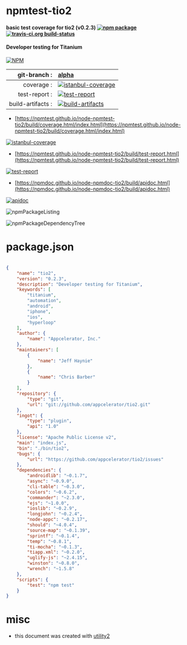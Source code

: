 # npmtest-tio2

#### basic test coverage for  tio2 (v0.2.3)  [![npm package](https://img.shields.io/npm/v/npmtest-tio2.svg?style=flat-square)](https://www.npmjs.org/package/npmtest-tio2) [![travis-ci.org build-status](https://api.travis-ci.org/npmtest/node-npmtest-tio2.svg)](https://travis-ci.org/npmtest/node-npmtest-tio2)

#### Developer testing for Titanium

[![NPM](https://nodei.co/npm/tio2.png?downloads=true&downloadRank=true&stars=true)](https://www.npmjs.com/package/tio2)

| git-branch : | [alpha](https://github.com/npmtest/node-npmtest-tio2/tree/alpha)|
|--:|:--|
| coverage : | [![istanbul-coverage](https://npmtest.github.io/node-npmtest-tio2/build/coverage.badge.svg)](https://npmtest.github.io/node-npmtest-tio2/build/coverage.html/index.html)|
| test-report : | [![test-report](https://npmtest.github.io/node-npmtest-tio2/build/test-report.badge.svg)](https://npmtest.github.io/node-npmtest-tio2/build/test-report.html)|
| build-artifacts : | [![build-artifacts](https://npmtest.github.io/node-npmtest-tio2/glyphicons_144_folder_open.png)](https://github.com/npmtest/node-npmtest-tio2/tree/gh-pages/build)|

- [https://npmtest.github.io/node-npmtest-tio2/build/coverage.html/index.html](https://npmtest.github.io/node-npmtest-tio2/build/coverage.html/index.html)

[![istanbul-coverage](https://npmtest.github.io/node-npmtest-tio2/build/screenCapture.buildCi.browser.%252Ftmp%252Fbuild%252Fcoverage.lib.html.png)](https://npmtest.github.io/node-npmtest-tio2/build/coverage.html/index.html)

- [https://npmtest.github.io/node-npmtest-tio2/build/test-report.html](https://npmtest.github.io/node-npmtest-tio2/build/test-report.html)

[![test-report](https://npmtest.github.io/node-npmtest-tio2/build/screenCapture.buildCi.browser.%252Ftmp%252Fbuild%252Ftest-report.html.png)](https://npmtest.github.io/node-npmtest-tio2/build/test-report.html)

- [https://npmdoc.github.io/node-npmdoc-tio2/build/apidoc.html](https://npmdoc.github.io/node-npmdoc-tio2/build/apidoc.html)

[![apidoc](https://npmdoc.github.io/node-npmdoc-tio2/build/screenCapture.buildCi.browser.%252Ftmp%252Fbuild%252Fapidoc.html.png)](https://npmdoc.github.io/node-npmdoc-tio2/build/apidoc.html)

![npmPackageListing](https://npmtest.github.io/node-npmtest-tio2/build/screenCapture.npmPackageListing.svg)

![npmPackageDependencyTree](https://npmtest.github.io/node-npmtest-tio2/build/screenCapture.npmPackageDependencyTree.svg)



# package.json

```json

{
    "name": "tio2",
    "version": "0.2.3",
    "description": "Developer testing for Titanium",
    "keywords": [
        "titanium",
        "automation",
        "android",
        "iphone",
        "ios",
        "hyperloop"
    ],
    "author": {
        "name": "Appcelerator, Inc."
    },
    "maintainers": [
        {
            "name": "Jeff Haynie"
        },
        {
            "name": "Chris Barber"
        }
    ],
    "repository": {
        "type": "git",
        "url": "git://github.com/appcelerator/tio2.git"
    },
    "ingot": {
        "type": "plugin",
        "api": "1.0"
    },
    "license": "Apache Public License v2",
    "main": "index.js",
    "bin": "./bin/tio2",
    "bugs": {
        "url": "https://github.com/appcelerator/tio2/issues"
    },
    "dependencies": {
        "androidlib": "~0.1.7",
        "async": "~0.9.0",
        "cli-table": "~0.3.0",
        "colors": "~0.6.2",
        "commander": "~2.3.0",
        "ejs": "~1.0.0",
        "ioslib": "~0.2.9",
        "longjohn": "~0.2.4",
        "node-appc": "~0.2.17",
        "should": "~4.0.4",
        "source-map": "~0.1.39",
        "sprintf": "~0.1.4",
        "temp": "~0.8.1",
        "ti-mocha": "~0.1.3",
        "tiapp.xml": "~0.2.0",
        "uglify-js": "~2.4.15",
        "winston": "~0.8.0",
        "wrench": "~1.5.8"
    },
    "scripts": {
        "test": "npm test"
    }
}
```



# misc
- this document was created with [utility2](https://github.com/kaizhu256/node-utility2)

